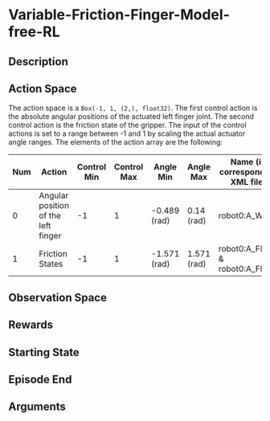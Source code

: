 # Variable-Friction-Finger-Model-free-RL

## Description


## Action Space
The action space is a `Box(-1, 1, (2,), float32)`. The first control action is the absolute angular positions of the actuated left finger joint. The second control action is the friction state of the gripper. The input of the control actions is set to a range between -1 and 1 by scaling the actual actuator angle ranges. The elements of the action array are the following:

| Num | Action                                              | Control Min | Control Max | Angle Min    | Angle Max   | Name (in corresponding XML file) | Joint | Unit        |
| --- | ----------------------------------------------------| ----------- | ----------- | ------------ | ----------  |--------------------------------- | ----- | ----------- |
| 0   | Angular position of the left finger                 | -1          | 1           | -0.489 (rad) | 0.14 (rad)  | robot0:A_WRJ1                    | hinge | angle (rad) |
| 1   | Friction States                                     | -1          | 1           | -1.571 (rad) | 1.571 (rad) | robot0:A_FFJ3 & robot0:A_FFJ4    | hinge | angle (rad) |


## Observation Space

## Rewards

## Starting State

## Episode End

## Arguments

